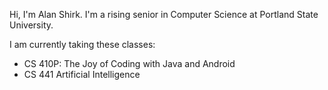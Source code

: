 Hi, I'm Alan Shirk. I'm a rising senior in Computer Science at Portland State University.

I am currently taking these classes:
- CS 410P: The Joy of Coding with Java and Android
- CS 441 Artificial Intelligence
